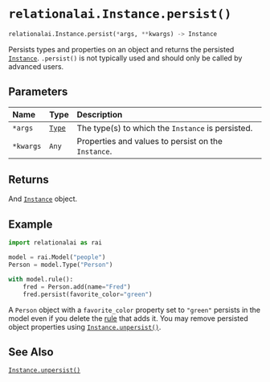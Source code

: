 # `relationalai.Instance.persist()`

```python
relationalai.Instance.persist(*args, **kwargs) -> Instance
```

Persists types and properties on an object and returns the persisted [`Instance`](./README.md).
`.persist()` is not typically used and should only be called by advanced users.

## Parameters

| Name | Type | Description |
| :--- | :--- | :------ |
| `*args` | [`Type`](../Type/README.md) | The type(s) to which the `Instance` is persisted. |
| `*kwargs` | `Any` | Properties and values to persist on the `Instance`. |

## Returns

And [`Instance`](./README.md) object.

## Example

```python
import relationalai as rai

model = rai.Model("people")
Person = model.Type("Person")

with model.rule():
    fred = Person.add(name="Fred")
    fred.persist(favorite_color="green")
```

A `Person` object with a `favorite_color` property set to `"green"` persists in the model
even if you delete the [rule](../Model/rule.md) that adds it.
You may remove persisted object properties using [`Instance.unpersist()`](./unpersist.md).

## See Also

[`Instance.unpersist()`](./unpersist.md)
